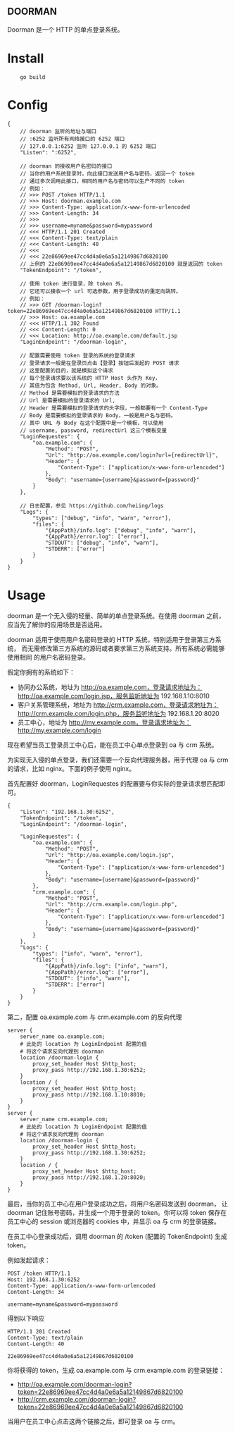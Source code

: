 DOORMAN
--------

Doorman 是一个 HTTP 的单点登录系统。


Install
=======

```
	go build
```


Config
=======

	{
		// doorman 监听的地址与端口
		// :6252 监听所有网络接口的 6252 端口
		// 127.0.0.1:6252 监听 127.0.0.1 的 6252 端口
		"Listen": ":6252",
		
		// doorman 的接收用户名密码的接口
		// 当你的用户系统登录时，向此接口发送用户名与密码，返回一个 token
		// 通过多次调用此接口，相同的用户名与密码可以生产不同的 token
		// 例如：
		// >>> POST /token HTTP/1.1
		// >>> Host: doorman.example.com
		// >>> Content-Type: application/x-www-form-urlencoded
		// >>> Content-Length: 34
		// >>>
		// >>> username=myname&password=mypassword
		// <<< HTTP/1.1 201 Created
		// <<< Content-Type: text/plain
		// <<< Content-Length: 40
		// <<<
		// <<< 22e86969ee47cc4d4a0e6a5a12149867d6820100
		// 上例的 22e86969ee47cc4d4a0e6a5a12149867d6820100 就是返回的 token
		"TokenEndpoint": "/token",
		
		// 使用 token 进行登录，除 token 外，
		// 它还可以接收一个 url 可选参数，用于登录成功的重定向跳转。
		// 例如：
		// >>> GET /doorman-login?token=22e86969ee47cc4d4a0e6a5a12149867d6820100 HTTP/1.1
		// >>> Host: oa.example.com
		// <<< HTTP/1.1 302 Found
		// <<< Content-Length: 0
		// <<< Location: http://oa.example.com/default.jsp
		"LoginEndpoint": "/doorman-login",
		
		// 配置需要使用 token 登录的系统的登录请求
		// 登录请求一般是在登录页点击【登录】按钮后发起的 POST 请求
		// 这里配置的目的，就是模拟这个请求
		// 每个登录请求要以该系统的 HTTP Host 头作为 Key，
		// 其值为包含 Method, Url, Header, Body 的对象。
		// Method 是需要模拟的登录请求的方法
		// Url 是需要模拟的登录请求的 Url,
		// Header 是需要模拟的登录请求的头字段，一般都要有一个 Content-Type
		// Body 是需要模拟的登录请求的 Body，一般是用户名与密码。
		// 其中 URL 与 Body 在这个配置中是一个模板，可以使用
		// username, password, redirectUrl 这三个模板变量
		"LoginRequestes": {
			"oa.example.com": {
				"Method": "POST",
				"Url": "http://oa.example.com/login?url={redirectUrl}",
				"Header": {
					"Content-Type": ["application/x-www-form-urlencoded"]
				},
				"Body": "username={username}&password={password}"
			}
		},
		
		// 日志配置，参见 https://github.com/heiing/logs
		"Logs": {
			"types": ["debug", "info", "warn", "error"],
			"files": {
				"{AppPath}/info.log": ["debug", "info", "warn"],
				"{AppPath}/error.log": ["error"],
				"STDOUT": ["debug", "info", "warn"],
				"STDERR": ["error"]
			}
		}
	}


Usage
=====

doorman 是一个无入侵的轻量、简单的单点登录系统。在使用 doorman 之前，
应当先了解你的应用场景是否适用。

doorman 适用于使用用户名密码登录的 HTTP 系统，特别适用于登录第三方系统，
而无需修改第三方系统的源码或者要求第三方系统支持。所有系统必需能够使用相同
的用户名密码登录。

假定你拥有的系统如下：

- 协同办公系统，地址为 http://oa.example.com，登录请求地址为：
  http://oa.example.com/login.jsp，服务监听地址为 192.168.1.10:8010
- 客户关系管理系统，地址为 http://crm.example.com，登录请求地址为：
  http://crm.example.com/login.php，服务监听地址为 192.168.1.20:8020
- 员工中心，地址为 http://my.example.com，登录请求地址为：
  http://my.example.com/login

现在希望当员工登录员工中心后，能在员工中心单点登录到 oa 与 crm 系统。

为实现无入侵的单点登录，我们还需要一个反向代理服务器，用于代理 oa 与 crm
的请求，比如 nginx。下面的例子使用 nginx。

首先配置好 doorman，LoginRequestes 的配置要与你实际的登录请求想匹配即可。

	{
	    "Listen": "192.168.1.30:6252",
	    "TokenEndpoint": "/token",
	    "LoginEndpoint": "/doorman-login",

	    "LoginRequestes": {
	        "oa.example.com": {
	            "Method": "POST",
	            "Url": "http://oa.example.com/login.jsp",
	            "Header": {
	                "Content-Type": ["application/x-www-form-urlencoded"]
	            },
	            "Body": "username={username}&password={password}"
	        },
			"crm.example.com": {
	            "Method": "POST",
	            "Url": "http://crm.example.com/login.php",
	            "Header": {
	                "Content-Type": ["application/x-www-form-urlencoded"]
	            },
	            "Body": "username={username}&password={password}"
	        }
	    },
	    "Logs": {
	        "types": ["info", "warn", "error"],
	        "files": {
	            "{AppPath}/info.log": ["info", "warn"],
	            "{AppPath}/error.log": ["error"],
	            "STDOUT": ["info", "warn"],
	            "STDERR": ["error"] 
	        }
	    }
	}

第二，配置 oa.example.com 与 crm.example.com 的反向代理

	server {
	    server_name oa.example.com;
		# 此处的 location 为 LoginEndpoint 配置的值
        # 将这个请求反向代理到 doorman
	    location /doorman-login {
	        proxy_set_header Host $http_host;
	        proxy_pass http://192.168.1.30:6252;
	    }
	    location / {
	        proxy_set_header Host $http_host;
	        proxy_pass http://192.168.1.10:8010;
	    }
	}
	server {
	    server_name crm.example.com;
		# 此处的 location 为 LoginEndpoint 配置的值
        # 将这个请求反向代理到 doorman
	    location /doorman-login {
	        proxy_set_header Host $http_host;
	        proxy_pass http://192.168.1.30:6252;
	    }
	    location / {
	        proxy_set_header Host $http_host;
	        proxy_pass http://192.168.1.20:8020;
	    }
	}

最后，当你的员工中心在用户登录成功之后，将用户名密码发送到 doorman，
让 doorman 记住账号密码，并生成一个用于登录的 token。你可以将 token 
保存在员工中心的 session 或浏览器的 cookies 中，并显示 oa 与 crm 
的登录链接。

在员工中心登录成功后，调用 doorman 的 /token (配置的 TokenEndpoint)
生成 token。

例如发起请求：

	POST /token HTTP/1.1
	Host: 192.168.1.30:6252
	Content-Type: application/x-www-form-urlencoded
	Content-Length: 34

	username=myname&password=mypassword

得到以下响应

	HTTP/1.1 201 Created
	Content-Type: text/plain
	Content-Length: 40

	22e86969ee47cc4d4a0e6a5a12149867d6820100

你将获得的 token，生成 oa.example.com 与 crm.example.com 的登录链接：

- http://oa.example.com/doorman-login?token=22e86969ee47cc4d4a0e6a5a12149867d6820100
- http://crm.example.com/doorman-login?token=22e86969ee47cc4d4a0e6a5a12149867d6820100

当用户在员工中心点击这两个链接之后，即可登录 oa 与 crm。